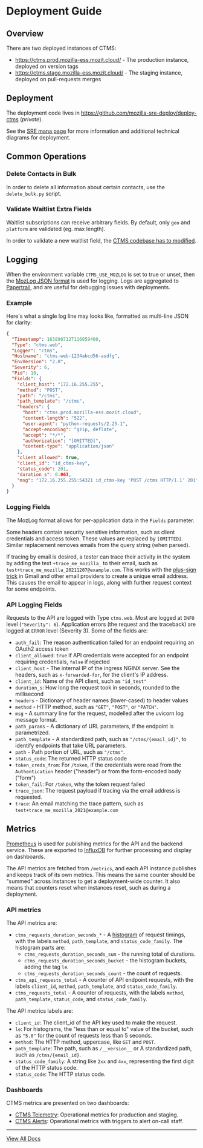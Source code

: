 # Deployment Guide

## Overview

There are two deployed instances of CTMS:

* https://ctms.prod.mozilla-ess.mozit.cloud/ - The production instance, deployed on version tags
* https://ctms.stage.mozilla-ess.mozit.cloud/ - The staging instance, deployed on pull-requests merges

## Deployment

The deployment code lives in https://github.com/mozilla-sre-deploy/deploy-ctms (*private*).

See the [SRE mana page](https://mana.mozilla.org/wiki/pages/viewpage.action?spaceKey=SRE&title=ESS+-+CTMS) for more information and additional technical diagrams for deployment.

## Common Operations

### Delete Contacts in Bulk

In order to delete all information about certain contacts, use the `delete_bulk.py` script.


### Validate Waitlist Extra Fields

Waitlist subscriptions can receive arbitrary fields. By default, only ``geo`` and ``platform`` are validated (eg. max length).

In order to validate a new waitlist field, the [CTMS codebase has to modified](https://github.com/mozilla-it/ctms-api/blob/ec34e7ca56fe802f78c8b65e01448e134e29b938/ctms/schemas/waitlist.py#L130).


## Logging

When the environment variable ``CTMS_USE_MOZLOG`` is set to true or unset, then
the [MozLog JSON format](https://wiki.mozilla.org/Firefox/Services/Logging) is
used for logging. Logs are aggregated to [Papertrail](https://www.papertrail.com/),
and are useful for debugging issues with deployments.

### Example

Here's what a single log line may looks like, formatted as multi-line JSON for
clarity:

```json
{
  "Timestamp": 1638907127116059400,
  "Type": "ctms.web",
  "Logger": "ctms",
  "Hostname": "ctms-web-1234abcd56-asdfg",
  "EnvVersion": "2.0",
  "Severity": 6,
  "Pid": 10,
  "Fields": {
    "client_host": "172.16.255.255",
    "method": "POST",
    "path": "/ctms",
    "path_template": "/ctms",
    "headers": {
      "host": "ctms.prod.mozilla-ess.mozit.cloud",
      "content-length": "522",
      "user-agent": "python-requests/2.25.1",
      "accept-encoding": "gzip, deflate",
      "accept": "*/*",
      "authorization": "[OMITTED]",
      "content-type": "application/json"
    },
    "client_allowed": true,
    "client_id": "id_ctms-key",
    "status_code": 201,
    "duration_s": 0.063,
    "msg": "172.16.255.255:54321 id_ctms-key 'POST /ctms HTTP/1.1' 201"
  }
}
```

### Logging Fields
The MozLog format allows for per-application data in the ``Fields`` parameter.

Some headers contain security sensitive information, such as client credentials and
access token. These values are replaced by ``[OMITTED]``. Similar replacement
removes emails from the query string (when parsed).

If tracing by email is desired, a tester can trace their activity in the system
by adding the text ``+trace_me_mozilla_`` to their email, such as
``test+trace_me_mozilla_20211207@example.com``. This works with the
[plus-sign trick](https://gmail.googleblog.com/2008/03/2-hidden-ways-to-get-more-from-your.html)
in Gmail and other email providers to create a unique email address.
This causes the email to appear in logs, along with further request context
for some endpoints.

### API Logging Fields

Requests to the API are logged with Type `ctms.web`. Most are logged at
``INFO`` level (``"Severity": 6``). Application errors (the request and the
traceback) are logged at ``ERROR`` level (Severity 3). Some of the fields are:

* ``auth_fail``: The reason authentication failed for an endpoint requiring an
  OAuth2 access token
* ``client_allowed``: ``true`` if API credentials were accepted for an endpoint
  requiring credentials, ``false`` if rejected
* ``client_host`` - The internal IP of the ingress NGINX server. See the
  headers, such as `x-forwarded-for`, for the client's IP address.
* ``client_id``: Name of the API client, such as ``"id_test"``
* ``duration_s``: How long the request took in seconds, rounded to the
  millisecond
* ``headers`` - Dictionary of header names (lower-cased) to header values
* ``method`` - HTTP method, such as `"GET"`, `"POST"`, or `"PATCH"`.
* ``msg`` - A summary line for the request, modelled after the uvicorn log
  message format.
* ``path_params`` - A dictionary of URL parameters, if the endpoint is
  parametrized.
* ``path_template`` - A standardized path, such as `"/ctms/{email_id}"`, to
  identify endpoints that take URL parameters.
* ``path`` - Path portion of URL, such as `"/ctms"`.
* ``status_code``: The returned HTTP status code
* ``token_creds_from``: For ``/token``, if the credentials were read from the
  ``Authentication`` header ("header") or from the form-encoded body ("form")
* ``token_fail``: For ``/token``, why the token request failed
* ``trace_json``: The request payload if tracing via the email address is
  requested.
* ``trace``: An email matching the trace pattern, such as
  ``test+trace_me_mozilla_2021@example.com``

## Metrics

[Prometheus](https://prometheus.io/) is used for publishing metrics for the API
and the backend service. These are exported to [InfluxDB](https://www.influxdata.com/)
for further processing and display on dashboards.

The API metrics are fetched from ``/metrics``, and each API instance publishes
and keeps track of its own metrics. This means the same counter should be "summed"
across instances to get a deployment-wide counter. It also means that counters
reset when instances reset, such as during a deployment.

### API metrics

The API metrics are:

* ``ctms_requests_duration_seconds_*`` - A
  [histogram](https://prometheus.io/docs/practices/histograms/) of request
  timings, with the labels ``method``, ``path_template``, and
  ``status_code_family``. The histogram parts are:
  - ``ctms_requests_duration_seconds_sum`` - the running total of durations.
  - ``ctms_requests_duration_seconds_bucket`` - the histogram buckets, adding
    the tag ``le``.
  - ``ctms_requests_duration_seconds_count`` - the count of requests.
* ``ctms_api_requests_total`` - A counter of API endpoint requests, with the
  labels ``client_id``, ``method``, ``path_template``, and
  ``status_code_family``.
* ``ctms_requests_total`` - A counter of requests, with the labels ``method``,
  ``path_template``, ``status_code``, and ``status_code_family``.

The API metrics labels are:

* ``client_id``: The client_id of the API key used to make the request.
* ``le``: For histograms, the "less than or equal to" value of the bucket,
  such as `"5.0"` for the count of requests less than 5 seconds.
* ``method``: The HTTP method, uppercase, like ``GET`` and ``POST``.
* ``path_template``: The path, such as ``/__version__`` or A standardized path,
  such as ``/ctms/{email_id}``.
* ``status_code_family``: A string like `2xx` and `4xx`, representing the first
  digit of the HTTP status code.
* ``status_code``: The HTTP status code.

### Dashboards

CTMS metrics are presented on two dashboards:

* [CTMS Telemetry](https://earthangel-b40313e5.influxcloud.net/d/UFbHzGCMz/ctms-dashboard?orgId=1):
  Operational metrics for production and staging.
* [CTMS Alerts](https://earthangel-b40313e5.influxcloud.net/d/UqluYyc7k/ctms-alerts?orgId=1):
  Operational metrics with triggers to alert on-call staff.

---
[View All Docs](./)
